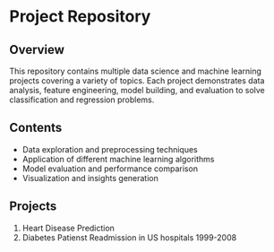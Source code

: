 # Project Repository

## Overview
This repository contains multiple data science and machine learning projects covering a variety of topics. Each project demonstrates data analysis, feature engineering, model building, and evaluation to solve classification and regression problems.

## Contents
- Data exploration and preprocessing techniques
- Application of different machine learning algorithms
- Model evaluation and performance comparison
- Visualization and insights generation

## Projects
1. Heart Disease Prediction
2. Diabetes Patienst Readmission in US hospitals 1999-2008


